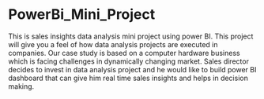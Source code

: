# PowerBi_Mini_Project

 This is sales insights data analysis mini project using power BI. This project will give you a feel of how data analysis projects are executed in companies. Our case study is based on a computer hardware business which is facing challenges in dynamically changing market. Sales director decides to invest in data analysis project and he would like to build power BI dashboard that can give him real time sales insights and helps in decision making.
